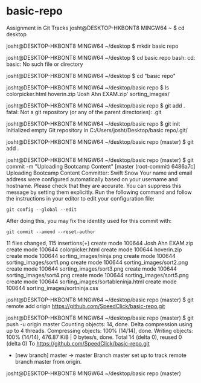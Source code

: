 # basic-repo
Assignment in Git Tracks
josht@DESKTOP-HKBONT8 MINGW64 ~
$ cd desktop

josht@DESKTOP-HKBONT8 MINGW64 ~/desktop
$ mkdir basic repo

josht@DESKTOP-HKBONT8 MINGW64 ~/desktop
$ cd basic repo
bash: cd: basic: No such file or directory

josht@DESKTOP-HKBONT8 MINGW64 ~/desktop
$ cd "basic repo"

josht@DESKTOP-HKBONT8 MINGW64 ~/desktop/basic repo
$ ls
colorpicker.html  hoverin.zip  'Josh Ahn EXAM.zip'  sorting_images/

josht@DESKTOP-HKBONT8 MINGW64 ~/desktop/basic repo
$ git add .
fatal: Not a git repository (or any of the parent directories): .git

josht@DESKTOP-HKBONT8 MINGW64 ~/desktop/basic repo
$ git init
Initialized empty Git repository in C:/Users/josht/Desktop/basic repo/.git/

josht@DESKTOP-HKBONT8 MINGW64 ~/desktop/basic repo (master)
$ git add .

josht@DESKTOP-HKBONT8 MINGW64 ~/desktop/basic repo (master)
$ git commit -m "Uploading Bootcamp Content"
[master (root-commit) 6486a7c] Uploading Bootcamp Content
 Committer: Swift Snow <Swift Snow>
Your name and email address were configured automatically based
on your username and hostname. Please check that they are accurate.
You can suppress this message by setting them explicitly. Run the
following command and follow the instructions in your editor to edit
your configuration file:

    git config --global --edit

After doing this, you may fix the identity used for this commit with:

    git commit --amend --reset-author

 11 files changed, 115 insertions(+)
 create mode 100644 Josh Ahn EXAM.zip
 create mode 100644 colorpicker.html
 create mode 100644 hoverin.zip
 create mode 100644 sorting_images/ninja.png
 create mode 100644 sorting_images/sort1.png
 create mode 100644 sorting_images/sort2.png
 create mode 100644 sorting_images/sort3.png
 create mode 100644 sorting_images/sort4.png
 create mode 100644 sorting_images/sort5.png
 create mode 100644 sorting_images/sortableninja.html
 create mode 100644 sorting_images/sortninja.css

josht@DESKTOP-HKBONT8 MINGW64 ~/desktop/basic repo (master)
$ git remote add origin https://github.com/SpeedClick/basic-repo.git

josht@DESKTOP-HKBONT8 MINGW64 ~/desktop/basic repo (master)
$ git push -u origin master
Counting objects: 14, done.
Delta compression using up to 4 threads.
Compressing objects: 100% (14/14), done.
Writing objects: 100% (14/14), 476.87 KiB | 0 bytes/s, done.
Total 14 (delta 0), reused 0 (delta 0)
To https://github.com/SpeedClick/basic-repo.git
 * [new branch]      master -> master
Branch master set up to track remote branch master from origin.

josht@DESKTOP-HKBONT8 MINGW64 ~/desktop/basic repo (master)
